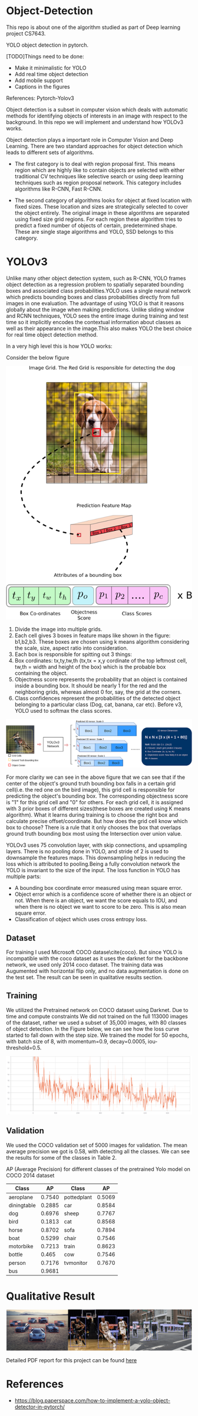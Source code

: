 # Object-Detection

This repo is about one of the algorithm studied as part of Deep learning project CS7643.

YOLO object detection in pytorch.

[TODO]Things need to be done:
* Make it minimalistic for YOLO
* Add real time object detection 
* Add mobile support
* Captions in the figures

References: Pytorch-Yolov3

Object detection is a subset in computer vision which deals with automatic methods for identifying objects of interests in an image with respect to the background. In this repo we will implement and understand how YOLOv3 works.

Object detection plays a important role in Computer Vision and Deep Learning. There are two standard approaches for object detection which leads to different sets of algorithms.

* The first category is to deal with region proposal first. This means region which are highly like to contain objects are selected with either traditional CV techniques like selective search or using deep learning techniques such as region proposal network. This category includes algorithms like R-CNN, Fast R-CNN.

* The second category of algorithms looks for object at fixed location with fixed sizes. These location and sizes are strategically selected to cover the object entirely. The original image in these algorithms are separated using fixed size grid regions. For each region these algorithm tries to predict a fixed number of objects of certain, predetermined shape. These are single stage algorithms and YOLO, SSD belongs to this category.

# YOLOv3
Unlike many other object detection system, such as R-CNN, YOLO frames object detection as a regression problem to spatially separated bounding boxes and associated class probabilities.YOLO uses a single neural network which predicts bounding boxes and class probabilities directly from full images in one evaluation. The advantage of using YOLO is that it  reasons globally about the image when making predictions. Unlike sliding window and RCNN techniques, YOLO sees the entire image during training and test time so it implicitly encodes the contextual information about classes as well as their appearance in the image.This also makes YOLO the best choice for real time object detection method.

In a very high level this is how YOLO works:

Consider the below figure

<center>
<img src="assets/yolo_basic.png"/>
</center>

1. Divide the image into multiple grids.
2. Each cell gives 3 boxes in feature maps like shown in the figure: b1,b2,b3. These boxes are chosen using k means algorithm   considering the scale, size, aspect ratio into consideration.
3. Each box is responsible for spitting out 3 things: 
  1. Box cordinates: tx,ty,tw,th (tx,tx = x,y cordinate of the top leftmost cell, tw,th = width and height of the box) which
     is the probable box containing the object.
  2. Objectness score represents the probability that an object is contained inside a bounding box. It should be nearly 1 for      the red and the neighboring grids, whereas almost 0 for, say, the grid at the corners.
  3. Class confidences represent the probabilities of the detected object belonging to a particular class (Dog, cat, banana,        car etc). Before v3, YOLO used to softmax the class scores.

<center>
 <img src="assets/yolo.png"/>
</center>

  For more clarity we can see in the above figure that we can see that if the center of the object's ground truth bounding box falls in a certain grid cell(i.e. the red one on the bird image),  this grid cell is responsible for predicting the object's bounding box. The corresponding objectness score is "1" for this grid cell and "0" for others. For each grid cell, it is assigned with 3 prior boxes of different sizes(these boxes are created using K means algorithm). What it learns during training is to choose the right box and calculate precise offset/coordinate. But how does the grid cell know which box to choose? There is a rule that it only chooses the box that overlaps ground truth bounding box most using the Intersection over union value.
  
YOLOv3 uses 75 convolution layer, with skip connections, and upsampling layers. There is no pooling done in YOLO, and stride of 2 is used to downsample the features maps. This downsampling helps in reducing the loss which is attributed to pooling.Being a fully convolution network the YOLO is invariant to the size of the input. The loss function in YOLO has multiple parts:

* A bounding box coordinate error measured using mean square error.
* Object error which is a confidence score of whether there is an object or not. When there is an object, we want the score equals to IOU, and when there is no object we want to score to be zero. This is also mean square error.
* Classification of object which uses cross entropy loss.


## Dataset
For training I used Microsoft COCO datase\cite{coco}. But since YOLO is incompatible with the coco dataset as it uses the darknet for the backbone network, we used only 2014 coco dataset. The training data was Augumented with horizontal flip only, and no data augmentation is done on the test set. The result can be seen in qualitative results section.


## Training
We utilized the Pretrained network on COCO dataset using Darknet. Due to time and compute constraints We did not trained on the full 113000 images of the dataset, rather we used a subset of 35,000 images, with 80 classes of object detection. In the Figure below, we can see how the loss curve started to fall down with the step size. We trained the model for 50 epochs, with batch size of 8, with momentum=0.9, decay=0.0005, iou-threshold=0.5.

<center>
<img src="assets/loss.png"/>
</center>

## Validation
We used the COCO validation set of 5000 images for validation. The mean average precision we got is 0.58, with detecting all the classes. We can see the results for some of the classes in Table 2.


AP (Average Precision) for different classes of the pretrained Yolo model on COCO 2014 dataset

| Class  	|  AP 	| Class | AP
|---	|---	|--- |--- |
|aeroplane	| 0.7540  	| pottedplant   	|0.5069   	|
|diningtable   	|0.2885   	|car   	|0.8584   	|
|dog   	|  0.6976  	|sheep   	|0.7767   	|
|bird   	| 0.1813  	|cat   	|0.8568   	|
|horse   	|0.8702   	|sofa   	|0.7894   	|
|boat   	|0.5299   	|chair   	|0.7546   	|
|motorbike   	|0.7213   	|train   	|0.8623   	|
|bottle   	|0.465   	|cow   	|0.7546   	|
|person   	| 0.7176  	|tvmonitor   	|0.7670   	|
|bus   	|0.9681   	|||



# Qualitative Result

<center>
<img src="assets/result.png"/>
</center>

Detailed PDF report for this project can be found [here](https://github.com/Gaurav-Pande/Object-Detection/blob/master/assets/Deep_Learning_Project.pdf)

# References
* https://blog.paperspace.com/how-to-implement-a-yolo-object-detector-in-pytorch/
